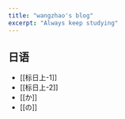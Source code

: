 ```yaml
---
title: "wangzhao's blog"
excerpt: "Always keep studying"
---
```


## 日语
- [[标日上-1]]
- [[标日上-2]]
- [[か]]
- [[の]]

